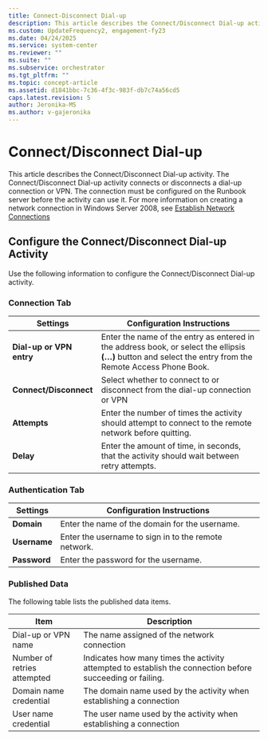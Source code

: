 ```yaml
---
title: Connect-Disconnect Dial-up
description: This article describes the Connect/Disconnect Dial-up activity.
ms.custom: UpdateFrequency2, engagement-fy23
ms.date: 04/24/2025
ms.service: system-center
ms.reviewer: ""
ms.suite: ""
ms.subservice: orchestrator
ms.tgt_pltfrm: ""
ms.topic: concept-article
ms.assetid: d1841bbc-7c36-4f3c-983f-db7c74a56cd5
caps.latest.revision: 5
author: Jeronika-MS
ms.author: v-gajeronika
---
```

# Connect/Disconnect Dial-up

This article describes the Connect/Disconnect Dial-up activity. The Connect/Disconnect Dial-up activity connects or disconnects a dial-up connection or VPN. The connection must be configured on the Runbook server before the activity can use it. For more information on creating a network connection in Windows Server 2008, see [Establish Network Connections](/previous-versions/windows/it-pro/windows-server-2008-R2-and-2008/gg252606(v=ws.10))  

## Configure the Connect/Disconnect Dial-up Activity

 Use the following information to configure the Connect/Disconnect Dial-up activity.  

### Connection Tab  

|Settings|Configuration Instructions|  
|--------------|--------------------------------|  
|**Dial-up or VPN entry**|Enter the name of the entry as entered in the address book, or select the ellipsis **(…)** button and select the entry from the Remote Access Phone Book.|  
|**Connect/Disconnect**|Select whether to connect to or disconnect from the dial-up connection or VPN|  
|**Attempts**|Enter the number of times the activity should attempt to connect to the remote network before quitting.|  
|**Delay**|Enter the amount of time, in seconds, that the activity should wait between retry attempts.|  

### Authentication Tab

|Settings|Configuration Instructions|  
|--------------|--------------------------------|  
|**Domain**|Enter the name of the domain for the username.|  
|**Username**|Enter the username to sign in to the remote network.|  
|**Password**|Enter the password for the username.|  

### Published Data

 The following table lists the published data items.  

|Item|Description|  
|----------|-----------------|  
|Dial-up or VPN name|The name assigned of the network connection|  
|Number of retries attempted|Indicates how many times the activity attempted to establish the connection before succeeding or failing.|  
|Domain name credential|The domain name used by the activity when establishing a connection|  
|User name credential|The user name used by the activity when establishing a connection|
